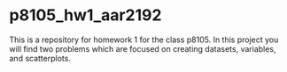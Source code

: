 # p8105_hw1_aar2192
This is a repository for homework 1 for the class p8105.
In this project you will find two problems which are focused on creating datasets, variables, and scatterplots.

